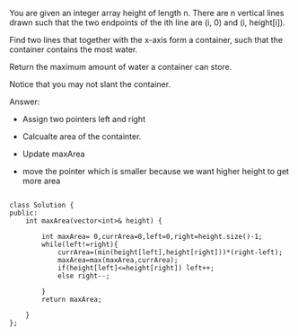 You are given an integer array height of length n. There are n vertical lines drawn such that the two endpoints of the ith line are (i, 0) and (i, height[i]).

Find two lines that together with the x-axis form a container, such that the container contains the most water.

Return the maximum amount of water a container can store.

Notice that you may not slant the container.

 

Answer:

- Assign two pointers left and right

- Calcualte area of the containter.

- Update maxArea
- move the pointer which is smaller because we want higher height to get more area



```

class Solution {
public:
    int maxArea(vector<int>& height) {

        int maxArea= 0,currArea=0,left=0,right=height.size()-1;
        while(left!=right){
            currArea=(min(height[left],height[right]))*(right-left);
            maxArea=max(maxArea,currArea);
            if(height[left]<=height[right]) left++;
            else right--;

        }
        return maxArea;
        
    }
};

```
